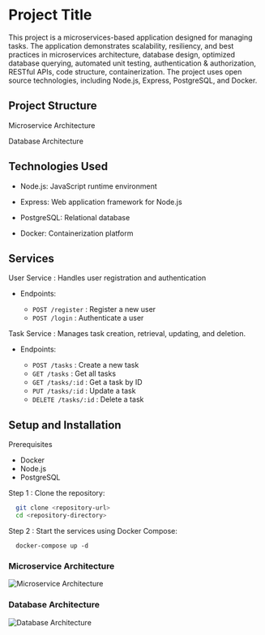 
# Project Title

This project is a microservices-based application designed for managing tasks. The application demonstrates scalability, resiliency, and best practices in microservices architecture, database design, optimized database querying, automated unit testing, authentication & authorization, RESTful APIs, code structure, containerization. The project uses open source technologies, including Node.js, Express, PostgreSQL, and Docker.


## Project Structure

Microservice Architecture

Database Architecture
## Technologies Used

* Node.js: JavaScript runtime environment

* Express: Web application framework for Node.js

* PostgreSQL: Relational database

* Docker: Containerization platform

## Services

User Service : Handles user registration and authentication

* Endpoints:

    - `POST /register` : Register a new user
    - `POST /login` : Authenticate a user

Task Service : Manages task creation, retrieval, updating, and deletion.

* Endpoints:

    - `POST /tasks` : Create a new task
    - `GET /tasks` : Get all tasks
    - `GET /tasks/:id` : Get a task by ID
    - `PUT /tasks/:id` : Update a task
    - `DELETE /tasks/:id` : Delete a task

## Setup and Installation

Prerequisites
- Docker
- Node.js
- PostgreSQL

Step 1 : Clone the repository:

```bash
  git clone <repository-url>
  cd <repository-directory>

```

Step 2 : Start the services using Docker Compose:

```
  docker-compose up -d

```
    

### Microservice Architecture
![Microservice Architecture](https://example.com/path/to/your/microservice-architecture.png)

### Database Architecture
![Database Architecture](https://example.com/path/to/your/database-architecture.png)
